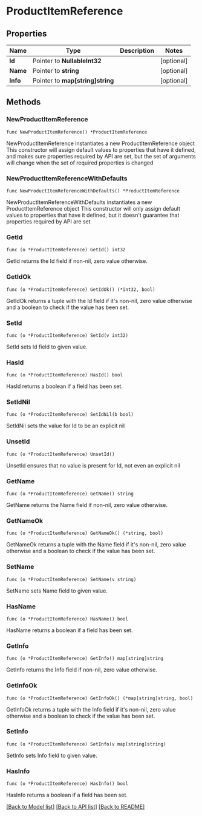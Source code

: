 # ProductItemReference

## Properties

Name | Type | Description | Notes
------------ | ------------- | ------------- | -------------
**Id** | Pointer to **NullableInt32** |  | [optional] 
**Name** | Pointer to **string** |  | [optional] 
**Info** | Pointer to **map[string]string** |  | [optional] 

## Methods

### NewProductItemReference

`func NewProductItemReference() *ProductItemReference`

NewProductItemReference instantiates a new ProductItemReference object
This constructor will assign default values to properties that have it defined,
and makes sure properties required by API are set, but the set of arguments
will change when the set of required properties is changed

### NewProductItemReferenceWithDefaults

`func NewProductItemReferenceWithDefaults() *ProductItemReference`

NewProductItemReferenceWithDefaults instantiates a new ProductItemReference object
This constructor will only assign default values to properties that have it defined,
but it doesn't guarantee that properties required by API are set

### GetId

`func (o *ProductItemReference) GetId() int32`

GetId returns the Id field if non-nil, zero value otherwise.

### GetIdOk

`func (o *ProductItemReference) GetIdOk() (*int32, bool)`

GetIdOk returns a tuple with the Id field if it's non-nil, zero value otherwise
and a boolean to check if the value has been set.

### SetId

`func (o *ProductItemReference) SetId(v int32)`

SetId sets Id field to given value.

### HasId

`func (o *ProductItemReference) HasId() bool`

HasId returns a boolean if a field has been set.

### SetIdNil

`func (o *ProductItemReference) SetIdNil(b bool)`

 SetIdNil sets the value for Id to be an explicit nil

### UnsetId
`func (o *ProductItemReference) UnsetId()`

UnsetId ensures that no value is present for Id, not even an explicit nil
### GetName

`func (o *ProductItemReference) GetName() string`

GetName returns the Name field if non-nil, zero value otherwise.

### GetNameOk

`func (o *ProductItemReference) GetNameOk() (*string, bool)`

GetNameOk returns a tuple with the Name field if it's non-nil, zero value otherwise
and a boolean to check if the value has been set.

### SetName

`func (o *ProductItemReference) SetName(v string)`

SetName sets Name field to given value.

### HasName

`func (o *ProductItemReference) HasName() bool`

HasName returns a boolean if a field has been set.

### GetInfo

`func (o *ProductItemReference) GetInfo() map[string]string`

GetInfo returns the Info field if non-nil, zero value otherwise.

### GetInfoOk

`func (o *ProductItemReference) GetInfoOk() (*map[string]string, bool)`

GetInfoOk returns a tuple with the Info field if it's non-nil, zero value otherwise
and a boolean to check if the value has been set.

### SetInfo

`func (o *ProductItemReference) SetInfo(v map[string]string)`

SetInfo sets Info field to given value.

### HasInfo

`func (o *ProductItemReference) HasInfo() bool`

HasInfo returns a boolean if a field has been set.


[[Back to Model list]](../README.md#documentation-for-models) [[Back to API list]](../README.md#documentation-for-api-endpoints) [[Back to README]](../README.md)


